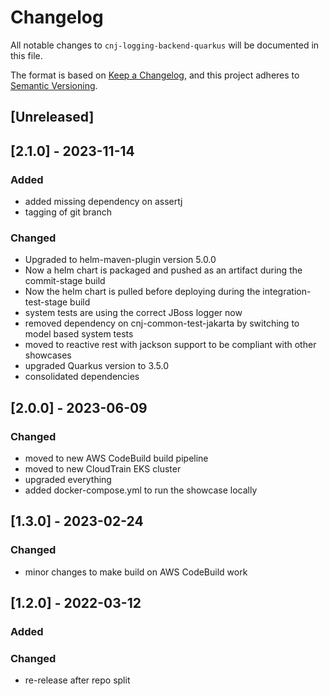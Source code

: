 # Changelog
All notable changes to `cnj-logging-backend-quarkus` will be documented in this file.

The format is based on [Keep a Changelog](https://keepachangelog.com/en/1.0.0/),
and this project adheres to [Semantic Versioning](https://semver.org/spec/v2.0.0.html).

## [Unreleased]

## [2.1.0] - 2023-11-14
### Added
- added missing dependency on assertj
- tagging of git branch
### Changed
- Upgraded to helm-maven-plugin version 5.0.0
- Now a helm chart is packaged and pushed as an artifact during the commit-stage build
- Now the helm chart is pulled before deploying during the integration-test-stage build
- system tests are using the correct JBoss logger now
- removed dependency on cnj-common-test-jakarta by switching to model based system tests
- moved to reactive rest with jackson support to be compliant with other showcases
- upgraded Quarkus version to 3.5.0
- consolidated dependencies

## [2.0.0] - 2023-06-09
### Changed
- moved to new AWS CodeBuild build pipeline
- moved to new CloudTrain EKS cluster
- upgraded everything
- added docker-compose.yml to run the showcase locally

## [1.3.0] - 2023-02-24
### Changed
- minor changes to make build on AWS CodeBuild work

## [1.2.0] - 2022-03-12
### Added
### Changed
- re-release after repo split
